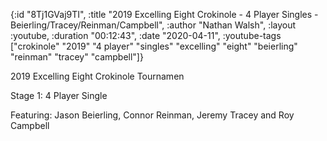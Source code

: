 {:id "8Tj1GVaj9TI",
 :title
 "2019 Excelling Eight Crokinole - 4 Player Singles - Beierling/Tracey/Reinman/Campbell",
 :author "Nathan Walsh",
 :layout :youtube,
 :duration "00:12:43",
 :date "2020-04-11",
 :youtube-tags
 ["crokinole"
  "2019"
  "4 player"
  "singles"
  "excelling"
  "eight"
  "beierling"
  "reinman"
  "tracey"
  "campbell"]}


2019 Excelling Eight Crokinole Tournamen

Stage 1: 4 Player Single

Featuring: Jason Beierling, Connor Reinman, Jeremy Tracey and Roy Campbell
